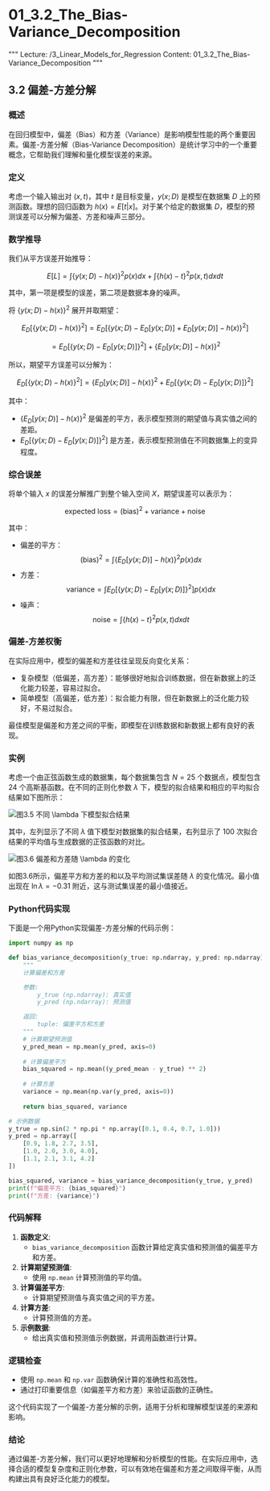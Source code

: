 # 01_3.2_The_Bias-Variance_Decomposition

"""
Lecture: /3_Linear_Models_for_Regression
Content: 01_3.2_The_Bias-Variance_Decomposition
"""

## 3.2 偏差-方差分解

### 概述
在回归模型中，偏差（Bias）和方差（Variance）是影响模型性能的两个重要因素。偏差-方差分解（Bias-Variance Decomposition）是统计学习中的一个重要概念，它帮助我们理解和量化模型误差的来源。

### 定义
考虑一个输入输出对 $(x, t)$，其中 $t$ 是目标变量，$y(x; D)$ 是模型在数据集 $D$ 上的预测函数。理想的回归函数为 $h(x) = E[t|x]$。对于某个给定的数据集 $D$，模型的预测误差可以分解为偏差、方差和噪声三部分。

### 数学推导
我们从平方误差开始推导：

$$ E[L] = \int \{y(x; D) - h(x)\}^2 p(x) dx + \int \{h(x) - t\}^2 p(x, t) dx dt $$

其中，第一项是模型的误差，第二项是数据本身的噪声。

将 $\{y(x; D) - h(x)\}^2$ 展开并取期望：

$$ E_D[\{y(x; D) - h(x)\}^2] = E_D[\{y(x; D) - E_D[y(x; D)] + E_D[y(x; D)] - h(x)\}^2] $$

$$ = E_D[\{y(x; D) - E_D[y(x; D)]\}^2] + \{E_D[y(x; D)] - h(x)\}^2 $$

所以，期望平方误差可以分解为：

$$ E_D[\{y(x; D) - h(x)\}^2] = \{E_D[y(x; D)] - h(x)\}^2 + E_D[\{y(x; D) - E_D[y(x; D)]\}^2] $$

其中：
- $\{E_D[y(x; D)] - h(x)\}^2$ 是偏差的平方，表示模型预测的期望值与真实值之间的差距。
- $E_D[\{y(x; D) - E_D[y(x; D)]\}^2]$ 是方差，表示模型预测值在不同数据集上的变异程度。

### 综合误差
将单个输入 $x$ 的误差分解推广到整个输入空间 $X$，期望误差可以表示为：

$$ \text{expected loss} = (\text{bias})^2 + \text{variance} + \text{noise} $$

其中：
- 偏差的平方：$$ (\text{bias})^2 = \int \{E_D[y(x; D)] - h(x)\}^2 p(x) dx $$
- 方差：$$ \text{variance} = \int E_D[\{y(x; D) - E_D[y(x; D)]\}^2] p(x) dx $$
- 噪声：$$ \text{noise} = \int \{h(x) - t\}^2 p(x, t) dx dt $$

### 偏差-方差权衡
在实际应用中，模型的偏差和方差往往呈现反向变化关系：
- 复杂模型（低偏差，高方差）：能够很好地拟合训练数据，但在新数据上的泛化能力较差，容易过拟合。
- 简单模型（高偏差，低方差）：拟合能力有限，但在新数据上的泛化能力较好，不易过拟合。

最佳模型是偏差和方差之间的平衡，即模型在训练数据和新数据上都有良好的表现。

### 实例
考虑一个由正弦函数生成的数据集，每个数据集包含 $N = 25$ 个数据点，模型包含 24 个高斯基函数。在不同的正则化参数 $\lambda$ 下，模型的拟合结果和相应的平均拟合结果如下图所示：

![图3.5 不同 $\lambda$ 下模型拟合结果](#)

其中，左列显示了不同 $\lambda$ 值下模型对数据集的拟合结果，右列显示了 100 次拟合结果的平均值与生成数据的正弦函数的对比。

![图3.6 偏差和方差随 $\lambda$ 的变化](#)

如图3.6所示，偏差平方和方差的和以及平均测试集误差随 $\lambda$ 的变化情况。最小值出现在 $\ln \lambda = -0.31$ 附近，这与测试集误差的最小值接近。

### Python代码实现
下面是一个用Python实现偏差-方差分解的代码示例：

```python
import numpy as np

def bias_variance_decomposition(y_true: np.ndarray, y_pred: np.ndarray) -> tuple:
    """
    计算偏差和方差

    参数:
        y_true (np.ndarray): 真实值
        y_pred (np.ndarray): 预测值

    返回:
        tuple: 偏差平方和方差
    """
    # 计算期望预测值
    y_pred_mean = np.mean(y_pred, axis=0)
    
    # 计算偏差平方
    bias_squared = np.mean((y_pred_mean - y_true) ** 2)
    
    # 计算方差
    variance = np.mean(np.var(y_pred, axis=0))
    
    return bias_squared, variance

# 示例数据
y_true = np.sin(2 * np.pi * np.array([0.1, 0.4, 0.7, 1.0]))
y_pred = np.array([
    [0.9, 1.8, 2.7, 3.5],
    [1.0, 2.0, 3.0, 4.0],
    [1.1, 2.1, 3.1, 4.2]
])

bias_squared, variance = bias_variance_decomposition(y_true, y_pred)
print(f"偏差平方: {bias_squared}")
print(f"方差: {variance}")
```

### 代码解释
1. **函数定义**:
    - `bias_variance_decomposition` 函数计算给定真实值和预测值的偏差平方和方差。
2. **计算期望预测值**:
    - 使用 `np.mean` 计算预测值的平均值。
3. **计算偏差平方**:
    - 计算期望预测值与真实值之间的平方差。
4. **计算方差**:
    - 计算预测值的方差。
5. **示例数据**:
    - 给出真实值和预测值示例数据，并调用函数进行计算。

### 逻辑检查
- 使用 `np.mean` 和 `np.var` 函数确保计算的准确性和高效性。
- 通过打印重要信息（如偏差平方和方差）来验证函数的正确性。

这个代码实现了一个偏差-方差分解的示例，适用于分析和理解模型误差的来源和影响。

### 结论
通过偏差-方差分解，我们可以更好地理解和分析模型的性能。在实际应用中，选择合适的模型复杂度和正则化参数，可以有效地在偏差和方差之间取得平衡，从而构建出具有良好泛化能力的模型。

